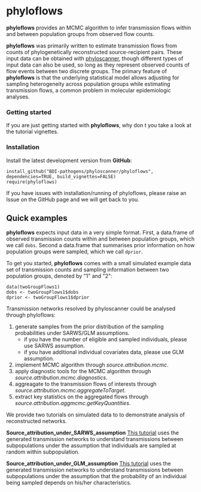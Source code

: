 # phyloflows

**phyloflows** provides an MCMC algorithm to infer transmission flows within and between population groups from observed flow counts. 

**phyloflows** was primarily written to estimate transmission flows from counts of phylogenetically reconstructed source-recipient pairs. These input data can be obtained with [phyloscanner](https://github.com/BDI-pathogens/phyloscanner), though different types of input data can also be used, so long as they represent observed counts of flow events between two discrete groups. The primary feature of **phyloflows** is that the underlying statistical model allows adjusting for sampling heterogeneity across population groups while estimating transmission flows, a common problem in molecular epidemiologic analyses.


### Getting started

If you are just getting started with **phyloflows**, why don t you take a look at the tutorial vignettes.

### Installation

Install the latest development version from **GitHub**:

```{r}
install_github("BDI-pathogens/phyloscanner/phyloflows", dependencies=TRUE, build_vignettes=FALSE)
require(phyloflows)
```

If you have issues with installation/running of phyloflows, please raise an Issue on the GitHub page and we will get back to you.

## Quick examples

**phyloflows** expects input data in a very simple format. First, a data.frame of observed transmission counts within and between population groups, which we call `dobs`. Second a data.frame that summarises prior information on how population groups were sampled, which we call `dprior`. 

To get you started, **phyloflows** comes with a small simulated example data set of transmission counts and sampling information between two population groups, denoted by "1" and "2":
```
data(twoGroupFlows1)
dobs <- twoGroupFlows1$dobs
dprior <- twoGroupFlows1$dprior
```

Transmission networks resolved by phyloscanner could be analysed through phyloflows:

1. generate samples from the prior distribution of the sampling probabilities under SARWS/GLM assumptions. 
   * if you have the number of eligible and sampled individuals, please use SARWS assumption.
   * if you have additional individual covariates data, please use GLM assumption.
2. implement MCMC algorithm through *source.attribution.mcmc*.
3. apply diagnostic tools for the MCMC algorithm through *source.attribution.mcmc.diagnostics*. 
4. aggreagate to the transmission flows of interests through *source.attribution.mcmc.aggregateToTarget*.
5. extract key statistics on the aggregated flows through *source.attribution.aggmcmc.getKeyQuantities*.

We provide two tutorials on simulated data to to demonstrate analysis of reconstructed networks. 

**Source_attribution_under_SARWS_assumption**
[This tutorial](Source_attribution_under_SARWS_assumption.html) uses the generated transmission networks to understand transmissions between subpopulations under the assumption that individuals are sampled at random within subpopulation. 

**Source_attribution_under_GLM_assumption**
[This tutorial](Source_attribution_under_GLM_assumption.html) uses the generated transmission networks to understand transmissions between subpopulations under the assumption that the probability of an individual being sampled depends on his/her characteristics.

